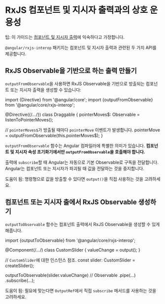 # RxJS 컴포넌트 및 지시자 출력과의 상호 운용성

팁: 이 가이드는 [컴포넌트 및 지시자 출력](guide/components/outputs)에 익숙하다고 가정합니다.

`@angular/rxjs-interop` 패키지는 컴포넌트 및 지시자 출력과 관련된 두 가지 API를 제공합니다.

## RxJS Observable을 기반으로 하는 출력 만들기

`outputFromObservable`을 사용하면 RxJS Observable을 기반으로 방출되는 컴포넌트 또는 지시자 출력을 생성할 수 있습니다:

<docs-code language="ts" highlight="[7]">
import {Directive} from '@angular/core';
import {outputFromObservable} from '@angular/core/rxjs-interop';

@Directive({/*...*/})
class Draggable {
  pointerMoves$: Observable<PointerMovements> = listenToPointerMoves();
  
  // `pointerMoves$`가 방출될 때마다 `pointerMove` 이벤트가 발생합니다.
  pointerMove = outputFromObservable(this.pointerMoves$);
}
</docs-code>

`outputFromObservable` 함수는 Angular 컴파일러에 특별한 의미가 있습니다. **컴포넌트 및 지시자 속성 초기화기에서만 `outputFromObservable`을 호출해야 합니다.**

출력에 `subscribe`할 때 Angular는 자동으로 기본 Observable로 구독을 전달합니다. Angular는 컴포넌트 또는 지시자가 파괴될 때 값을 전달하는 것을 중지합니다.

도움이 됨: 명령형으로 값을 방출할 수 있다면 `output()`을 직접 사용하는 것을 고려하세요.

## 컴포넌트 또는 지시자 출에서 RxJS Observable 생성하기

`outputToObservable` 함수는 컴포넌트 출력에서 RxJS Observable을 생성할 수 있게 해줍니다.

<docs-code language="ts" highlight="[11]">
import {outputToObservable} from '@angular/core/rxjs-interop';

@Component(/*...*/)
class CustomSlider {
  valueChange = output<number>();
}

// `CustomSlider`에 대한 인스턴스 참조.
const slider: CustomSlider = createSlider();

outputToObservable(slider.valueChange) // Observable<number>
  .pipe(...)
  .subscribe(...);
</docs-code>

도움이 됨: 필요에 맞는다면 `OutputRef`에서 직접 `subscribe` 메서드를 사용하는 것을 고려하세요.